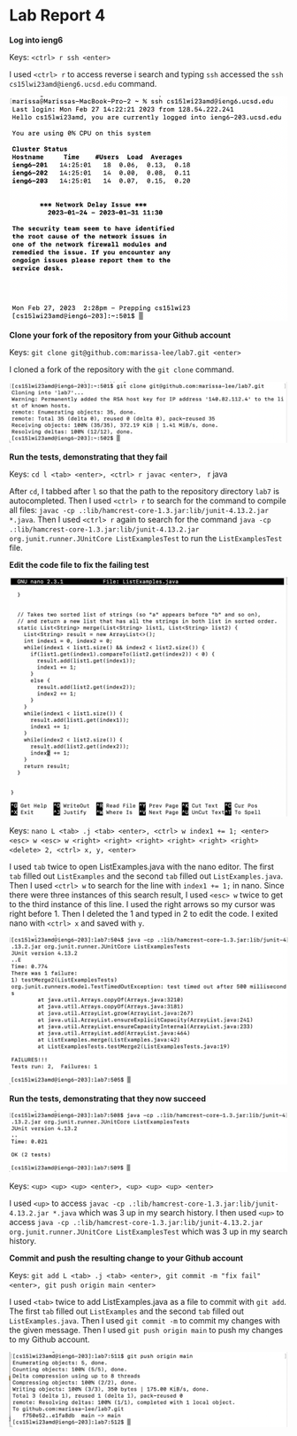 # Lab Report 4

**Log into ieng6**

Keys: `<ctrl> r ssh <enter>`

I used `<ctrl> r` to access reverse i search and typing `ssh` accessed the `ssh cs15lwi23amd@ieng6.ucsd.edu` command.

![img](images4/ssh.png)



**Clone your fork of the repository from your Github account**

Keys: `git clone git@github.com:marissa-lee/lab7.git <enter>`

I cloned a fork of the repository with the `git clone` command.

![img](images4/clone.png)



**Run the tests, demonstrating that they fail**

Keys: `cd l <tab> <enter>, <ctrl> r javac <enter>, `<ctrl> r java <space> <enter>

After `cd`, I tabbed after `l` so that the path to the repository directory `lab7` is autocompleted. Then I used `<ctrl> r` to search for the command to compile all files: `javac -cp .:lib/hamcrest-core-1.3.jar:lib/junit-4.13.2.jar *.java`. Then I used `<ctrl> r` again to search for the command `java -cp .:lib/hamcrest-core-1.3.jar:lib/junit-4.13.2.jar org.junit.runner.JUnitCore ListExamplesTest` to run the `ListExamplesTest` file. 

**Edit the code file to fix the failing test**

![img](images4/nano.png)

Keys: `nano L <tab> .j <tab> <enter>, <ctrl> w index1 += 1; <enter> <esc> w <esc> w <right> <right> <right> <right> <right> <right> <delete> 2, <ctrl> x, y, <enter>`

I used `tab` twice to open ListExamples.java with the nano editor. The first `tab` filled out `ListExamples` and the second `tab` filled out `ListExamples.java`. Then I used `<ctrl> w` to search for the line with `index1 += 1;` in nano. Since there were three instances of this search result, I used `<esc> w` twice to get to the third instance of this line. I used the right arrows so my cursor was right before 1. Then I deleted the 1 and typed in 2 to edit the code. I exited nano with `<ctrl> x` and saved with `y`.

![img](images4/run1.png)



**Run the tests, demonstrating that they now succeed**

![img](images4/run2.png)

Keys: `<up> <up> <up> <enter>, <up> <up> <up> <enter>`

I used `<up>` to access `javac -cp .:lib/hamcrest-core-1.3.jar:lib/junit-4.13.2.jar *.java` which was 3 up in my search history. I then used `<up>` to access `java -cp .:lib/hamcrest-core-1.3.jar:lib/junit-4.13.2.jar org.junit.runner.JUnitCore ListExamplesTest` which was 3 up in my search history.


**Commit and push the resulting change to your Github account**

Keys: `git add L <tab> .j <tab> <enter>, git commit -m "fix fail" <enter>, git push origin main <enter>`

I used `<tab>` twice to add ListExamples.java as a file to commit with `git add`. The first `tab` filled out `ListExamples` and the second `tab` filled out `ListExamples.java`. Then I used `git commit -m` to commit my changes with the given message. Then I used `git push origin main` to push my changes to my Github account.

![img](images4/push.png)
